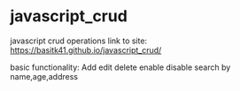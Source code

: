 # javascript_crud

javascript crud operations
link to site: https://basitk41.github.io/javascript_crud/

basic functionality:
Add
edit
delete
enable
disable
search by name,age,address
